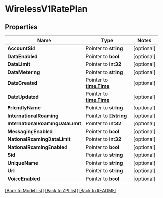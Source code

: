 # WirelessV1RatePlan

## Properties
Name | Type | Notes
------------ | ------------- | -------------
**AccountSid** | Pointer to **string** | [optional] 
**DataEnabled** | Pointer to **bool** | [optional] 
**DataLimit** | Pointer to **int32** | [optional] 
**DataMetering** | Pointer to **string** | [optional] 
**DateCreated** | Pointer to [**time.Time**](time.Time.md) | [optional] 
**DateUpdated** | Pointer to [**time.Time**](time.Time.md) | [optional] 
**FriendlyName** | Pointer to **string** | [optional] 
**InternationalRoaming** | Pointer to **[]string** | [optional] 
**InternationalRoamingDataLimit** | Pointer to **int32** | [optional] 
**MessagingEnabled** | Pointer to **bool** | [optional] 
**NationalRoamingDataLimit** | Pointer to **int32** | [optional] 
**NationalRoamingEnabled** | Pointer to **bool** | [optional] 
**Sid** | Pointer to **string** | [optional] 
**UniqueName** | Pointer to **string** | [optional] 
**Url** | Pointer to **string** | [optional] 
**VoiceEnabled** | Pointer to **bool** | [optional] 

[[Back to Model list]](../README.md#documentation-for-models) [[Back to API list]](../README.md#documentation-for-api-endpoints) [[Back to README]](../README.md)


